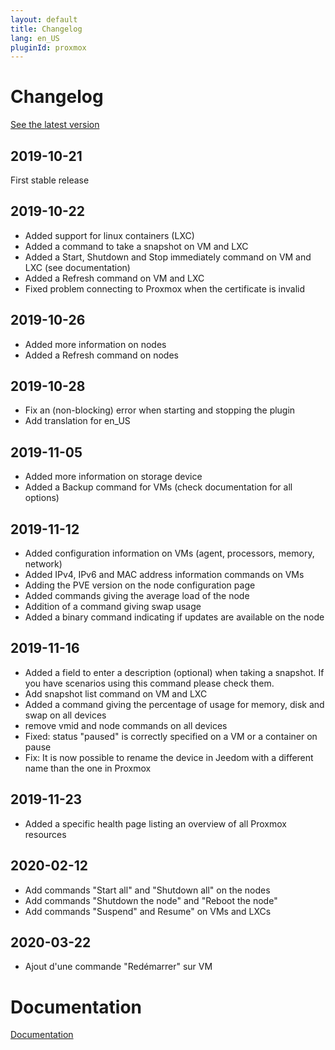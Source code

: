 ```yaml
---
layout: default
title: Changelog
lang: en_US
pluginId: proxmox
---
```


# Changelog

[See the latest version](#tocAnchor-1-1-10)

## 2019-10-21

First stable release

## 2019-10-22

- Added support for linux containers (LXC)
- Added a command to take a snapshot on VM and LXC
- Added a Start, Shutdown and Stop immediately command on VM and LXC (see documentation)
- Added a Refresh command on VM and LXC
- Fixed problem connecting to Proxmox when the certificate is invalid

## 2019-10-26

- Added more information on nodes
- Added a Refresh command on nodes

## 2019-10-28

- Fix an (non-blocking) error when starting and stopping the plugin
- Add translation for en_US

## 2019-11-05

- Added more information on storage device
- Added a Backup command for VMs (check documentation for all options)

## 2019-11-12

- Added configuration information on VMs (agent, processors, memory, network)
- Added IPv4, IPv6 and MAC address information commands on VMs
- Adding the PVE version on the node configuration page
- Added commands giving the average load of the node
- Addition of a command giving swap usage
- Added a binary command indicating if updates are available on the node

## 2019-11-16

- Added a field to enter a description (optional) when taking a snapshot. If you have scenarios using this command please check them.
- Add snapshot list command on VM and LXC
- Added a command giving the percentage of usage for memory, disk and swap on all devices
- remove vmid and node commands on all devices
- Fixed: status "paused" is correctly specified on a VM or a container on pause
- Fix: It is now possible to rename the device in Jeedom with a different name than the one in Proxmox

## 2019-11-23

- Added a specific health page listing an overview of all Proxmox resources

## 2020-02-12

- Add commands "Start all" and "Shutdown all" on the nodes
- Add commands "Shutdown the node" and "Reboot the node"
- Add commands "Suspend" and Resume" on VMs and LXCs

## 2020-03-22

- Ajout d'une commande "Redémarrer" sur VM

# Documentation

[Documentation]({{site.baseurl}}/)

